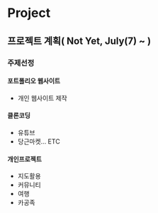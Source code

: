 # Project
## 프로젝트 계획( Not Yet, July(7) ~ )
### 주제선정
#### 포트폴리오 웹사이트
+ 개인 웹사이트 제작
#### 클론코딩
+ 유튜브
+ 당근마켓... ETC
#### 개인프로젝트 
+ 지도활용
+ 커뮤니티
+ 여행
+ 카공족
